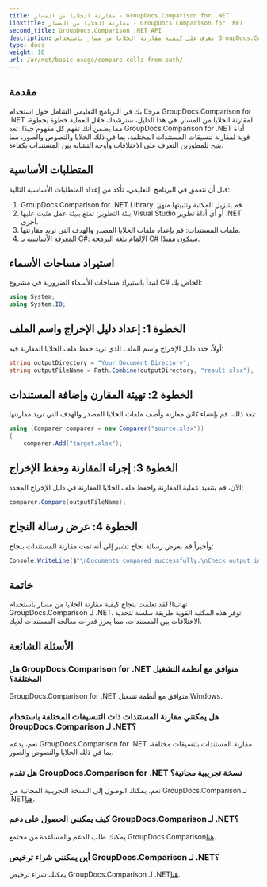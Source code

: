 ```yaml
---
title: مقارنة الخلايا من المسار - GroupDocs.Comparison for .NET
linktitle: مقارنة الخلايا من المسار - GroupDocs.Comparison for .NET
second_title: GroupDocs.Comparison .NET API
description: تعرف على كيفية مقارنة الخلايا من مسار باستخدام GroupDocs.Comparison لـ .NET. تحديد الاختلافات بين المستندات بكفاءة.
type: docs
weight: 10
url: /ar/net/basic-usage/compare-cells-from-path/
---
```

## مقدمة
مرحبًا بك في البرنامج التعليمي الشامل حول استخدام GroupDocs.Comparison for .NET لمقارنة الخلايا من المسار. في هذا الدليل، سنرشدك خلال العملية خطوة بخطوة، مما يضمن أنك تفهم كل مفهوم جيدًا. تعد GroupDocs.Comparison for .NET أداة قوية لمقارنة تنسيقات المستندات المختلفة، بما في ذلك الخلايا والنصوص والصور، مما يتيح للمطورين التعرف على الاختلافات وأوجه التشابه بين المستندات بكفاءة.
## المتطلبات الأساسية
قبل أن نتعمق في البرنامج التعليمي، تأكد من إعداد المتطلبات الأساسية التالية:
1. GroupDocs.Comparison for .NET Library: قم بتنزيل المكتبة وتثبيتها من[هنا](https://releases.groupdocs.com/comparison/net/).
2. بيئة التطوير: تمتع ببيئة عمل مثبت عليها Visual Studio أو أي أداة تطوير .NET أخرى.
3. ملفات المستندات: قم بإعداد ملفات الخلايا المصدر والهدف التي تريد مقارنتها.
4. المعرفة الأساسية بـ C#: الإلمام بلغة البرمجة C# سيكون مفيدًا.

## استيراد مساحات الأسماء
لنبدأ باستيراد مساحات الأسماء الضرورية في مشروع C# الخاص بك:
```csharp
using System;
using System.IO;
```
## الخطوة 1: إعداد دليل الإخراج واسم الملف
أولاً، حدد دليل الإخراج واسم الملف الذي تريد حفظ ملف الخلايا المقارنة فيه:
```csharp
string outputDirectory = "Your Document Directory";
string outputFileName = Path.Combine(outputDirectory, "result.xlsx");
```
## الخطوة 2: تهيئة المقارن وإضافة المستندات
بعد ذلك، قم بإنشاء كائن مقارنة وأضف ملفات الخلايا المصدر والهدف التي تريد مقارنتها:
```csharp
using (Comparer comparer = new Comparer("source.xlsx"))
{
    comparer.Add("target.xlsx");
```
## الخطوة 3: إجراء المقارنة وحفظ الإخراج
الآن، قم بتنفيذ عملية المقارنة واحفظ ملف الخلايا المقارنة في دليل الإخراج المحدد:
```csharp
comparer.Compare(outputFileName);
```
## الخطوة 4: عرض رسالة النجاح
وأخيراً قم بعرض رسالة نجاح تشير إلى أنه تمت مقارنة المستندات بنجاح:
```csharp
Console.WriteLine($"\nDocuments compared successfully.\nCheck output in {outputDirectory}.");
```

## خاتمة
تهانينا! لقد تعلمت بنجاح كيفية مقارنة الخلايا من مسار باستخدام GroupDocs.Comparison لـ .NET. توفر هذه المكتبة القوية طريقة سلسة لتحديد الاختلافات بين المستندات، مما يعزز قدرات معالجة المستندات لديك.
## الأسئلة الشائعة
### هل GroupDocs.Comparison for .NET متوافق مع أنظمة التشغيل المختلفة؟
GroupDocs.Comparison for .NET متوافق مع أنظمة تشغيل Windows.
### هل يمكنني مقارنة المستندات ذات التنسيقات المختلفة باستخدام GroupDocs.Comparison لـ .NET؟
نعم، يدعم GroupDocs.Comparison for .NET مقارنة المستندات بتنسيقات مختلفة، بما في ذلك الخلايا والنصوص والصور.
### هل تقدم GroupDocs.Comparison for .NET نسخة تجريبية مجانية؟
 نعم، يمكنك الوصول إلى النسخة التجريبية المجانية من GroupDocs.Comparison لـ .NET[هنا](https://releases.groupdocs.com/).
### كيف يمكنني الحصول على دعم GroupDocs.Comparison لـ .NET؟
يمكنك طلب الدعم والمساعدة من مجتمع GroupDocs.Comparison[هنا](https://forum.groupdocs.com/c/comparison/12).
### أين يمكنني شراء ترخيص GroupDocs.Comparison لـ .NET؟
 يمكنك شراء ترخيص GroupDocs.Comparison لـ .NET[هنا](https://purchase.groupdocs.com/buy).